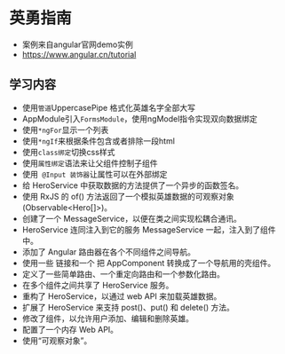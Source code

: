 # 英勇指南
* 案例来自angular官网demo实例
* https://www.angular.cn/tutorial
## 学习内容
* 使用`管道`UppercasePipe 格式化英雄名字全部大写
* AppModule引入`FormsModule`，使用ngModel指令实现双向数据绑定
* 使用`*ngFor`显示一个列表
* 使用`*ngIf`来根据条件包含或者排除一段html
* 使用`class绑定`切换css样式
* 使用`属性绑定`语法来让父组件控制子组件
* 使用` @Input 装饰器`让属性可以在外部绑定
* 给 HeroService 中获取数据的方法提供了一个异步的函数签名。
* 使用 RxJS 的 of() 方法返回了一个模拟英雄数据的可观察对象 (Observable<Hero[]>)。
* 创建了一个 MessageService，以便在类之间实现松耦合通讯。
* HeroService 连同注入到它的服务 MessageService 一起，注入到了组件中。
* 添加了 Angular 路由器在各个不同组件之间导航。
* 使用一些 <a> 链接和一个 <router-outlet> 把 AppComponent 转换成了一个导航用的壳组件。
* 定义了一些简单路由、一个重定向路由和一个参数化路由。
* 在多个组件之间共享了 HeroService 服务。
* 重构了 HeroService，以通过 web API 来加载英雄数据。
* 扩展了 HeroService 来支持 post()、put() 和 delete() 方法。
* 修改了组件，以允许用户添加、编辑和删除英雄。
* 配置了一个内存 Web API。
* 使用“可观察对象”。
